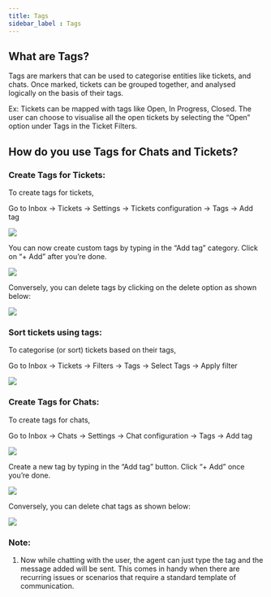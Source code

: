 ```yaml
---
title: Tags
sidebar_label : Tags
---
```

## What are Tags?

Tags are markers that can be used to categorise entities like tickets, and chats. Once marked, tickets can be grouped together, and analysed logically on the basis of their tags. 

Ex: Tickets can be mapped with tags like Open, In Progress, Closed. The user can choose to visualise all the open tickets by selecting the “Open” option under Tags in the Ticket Filters. 

## How do you use Tags for Chats and Tickets?

### Create Tags for Tickets:

To create tags for tickets, 

Go to Inbox -> Tickets -> Settings -> Tickets configuration -> Tags -> Add tag

![](https://i.imgur.com/kUsylLu.jpg)


You can now create custom tags by typing in the “Add tag” category. Click on “+ Add” after  you’re done. 

![](https://i.imgur.com/ujllOiH.png)


Conversely, you can delete tags by clicking on the delete option as shown below: 

![](https://i.imgur.com/ixotOHS.jpg)


### Sort tickets using tags:

To categorise (or sort) tickets based on their tags, 

Go to Inbox -> Tickets -> Filters -> Tags -> Select Tags -> Apply filter

![](https://i.imgur.com/Zh7evNw.png)


### Create Tags for Chats:

To create tags for chats, 

Go to Inbox -> Chats -> Settings -> Chat configuration -> Tags -> Add tag

![](https://i.imgur.com/YdML3sV.png)


Create a new tag by typing in the “Add tag” button. Click “+ Add” once you’re done. 

![](https://i.imgur.com/rmSJ75m.png)


Conversely, you can delete chat tags as shown below: 

![](https://i.imgur.com/mssu59U.jpg)


### Note:

1. Now while chatting with the user, the agent can just type the tag and the message added will be sent. This comes in handy when there are recurring issues or scenarios that require a standard template of communication.